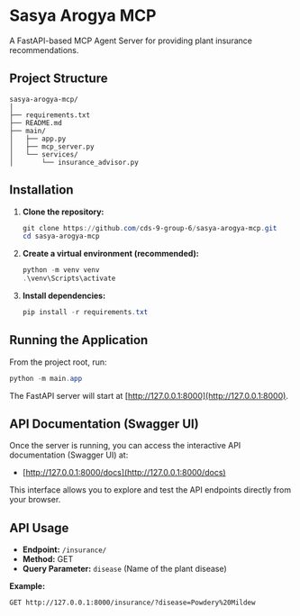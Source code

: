 
# Sasya Arogya MCP

A FastAPI-based MCP Agent Server for providing plant insurance recommendations.

## Project Structure

```
sasya-arogya-mcp/
│
├── requirements.txt
├── README.md
├── main/
│   ├── app.py
│   ├── mcp_server.py
│   └── services/
│       └── insurance_advisor.py
```

## Installation

1. **Clone the repository:**
	```powershell
	git clone https://github.com/cds-9-group-6/sasya-arogya-mcp.git
	cd sasya-arogya-mcp
	```

2. **Create a virtual environment (recommended):**
	```powershell
	python -m venv venv
	.\venv\Scripts\activate
	```

3. **Install dependencies:**
	```powershell
	pip install -r requirements.txt
	```

## Running the Application

From the project root, run:

```powershell
python -m main.app
```

The FastAPI server will start at [http://127.0.0.1:8000](http://127.0.0.1:8000).

## API Documentation (Swagger UI)

Once the server is running, you can access the interactive API documentation (Swagger UI) at:

- [http://127.0.0.1:8000/docs](http://127.0.0.1:8000/docs)

This interface allows you to explore and test the API endpoints directly from your browser.

## API Usage

- **Endpoint:** `/insurance/`
- **Method:** GET
- **Query Parameter:** `disease` (Name of the plant disease)

**Example:**
```
GET http://127.0.0.1:8000/insurance/?disease=Powdery%20Mildew
```
